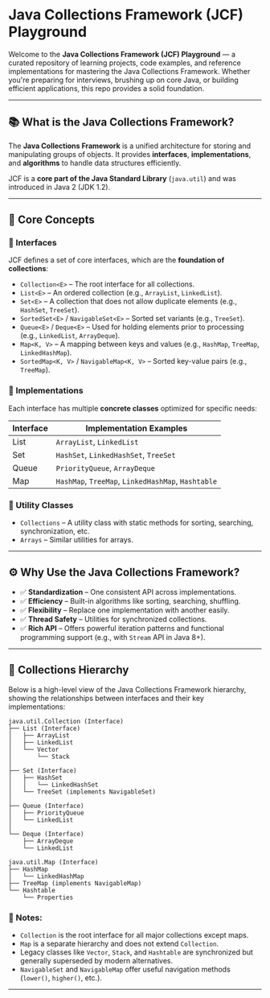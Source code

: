 # Java Collections Framework (JCF) Playground

Welcome to the **Java Collections Framework (JCF) Playground** — a curated repository of learning projects, code examples, and reference implementations for mastering the Java Collections Framework. Whether you're preparing for interviews, brushing up on core Java, or building efficient applications, this repo provides a solid foundation.

---

## 📚 What is the Java Collections Framework?

The **Java Collections Framework** is a unified architecture for storing and manipulating groups of objects. It provides **interfaces**, **implementations**, and **algorithms** to handle data structures efficiently.

JCF is a **core part of the Java Standard Library** (`java.util`) and was introduced in Java 2 (JDK 1.2).

---

## 🧠 Core Concepts

### 🔹 Interfaces

JCF defines a set of core interfaces, which are the **foundation of collections**:

- `Collection<E>` – The root interface for all collections. 
- `List<E>` – An ordered collection (e.g., `ArrayList`, `LinkedList`).
- `Set<E>` – A collection that does not allow duplicate elements (e.g., `HashSet`, `TreeSet`).
- `SortedSet<E>` / `NavigableSet<E>` – Sorted set variants (e.g., `TreeSet`).
- `Queue<E>` / `Deque<E>` – Used for holding elements prior to processing (e.g., `LinkedList`, `ArrayDeque`).
- `Map<K, V>` – A mapping between keys and values (e.g., `HashMap`, `TreeMap`, `LinkedHashMap`).
- `SortedMap<K, V>` / `NavigableMap<K, V>` – Sorted key-value pairs (e.g., `TreeMap`).

### 🔹 Implementations

Each interface has multiple **concrete classes** optimized for specific needs:

| Interface | Implementation Examples     |
|-----------|-----------------------------|
| List      | `ArrayList`, `LinkedList`   |
| Set       | `HashSet`, `LinkedHashSet`, `TreeSet` |
| Queue     | `PriorityQueue`, `ArrayDeque` |
| Map       | `HashMap`, `TreeMap`, `LinkedHashMap`, `Hashtable` |

### 🔹 Utility Classes

- `Collections` – A utility class with static methods for sorting, searching, synchronization, etc.
- `Arrays` – Similar utilities for arrays.

---

## ⚙️ Why Use the Java Collections Framework?

- ✅ **Standardization** – One consistent API across implementations.
- ✅ **Efficiency** – Built-in algorithms like sorting, searching, shuffling.
- ✅ **Flexibility** – Replace one implementation with another easily.
- ✅ **Thread Safety** – Utilities for synchronized collections.
- ✅ **Rich API** – Offers powerful iteration patterns and functional programming support (e.g., with `Stream` API in Java 8+).

---

## 🌳 Collections Hierarchy

Below is a high-level view of the Java Collections Framework hierarchy, showing the relationships between interfaces and their key implementations:

```
java.util.Collection (Interface)
├── List (Interface)
│   ├── ArrayList
│   ├── LinkedList
│   └── Vector
│       └── Stack
│
├── Set (Interface)
│   ├── HashSet
│   │   └── LinkedHashSet
│   └── TreeSet (implements NavigableSet)
│
├── Queue (Interface)
│   ├── PriorityQueue
│   └── LinkedList
│
└── Deque (Interface)
    ├── ArrayDeque
    └── LinkedList

java.util.Map (Interface)
├── HashMap
│   └── LinkedHashMap
├── TreeMap (implements NavigableMap)
└── Hashtable
    └── Properties
```

### 📝 Notes:
- `Collection` is the root interface for all major collections except maps.
- `Map` is a separate hierarchy and does not extend `Collection`.
- Legacy classes like `Vector`, `Stack`, and `Hashtable` are synchronized but generally superseded by modern alternatives.
- `NavigableSet` and `NavigableMap` offer useful navigation methods (`lower()`, `higher()`, etc.).

---





